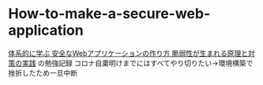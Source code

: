 # How-to-make-a-secure-web-application
[体系的に学ぶ 安全なWebアプリケーションの作り方 脆弱性が生まれる原理と対策の実践](https://www.amazon.co.jp/%E4%BD%93%E7%B3%BB%E7%9A%84%E3%81%AB%E5%AD%A6%E3%81%B6-%E5%AE%89%E5%85%A8%E3%81%AAWeb%E3%82%A2%E3%83%97%E3%83%AA%E3%82%B1%E3%83%BC%E3%82%B7%E3%83%A7%E3%83%B3%E3%81%AE%E4%BD%9C%E3%82%8A%E6%96%B9-%E8%84%86%E5%BC%B1%E6%80%A7%E3%81%8C%E7%94%9F%E3%81%BE%E3%82%8C%E3%82%8B%E5%8E%9F%E7%90%86%E3%81%A8%E5%AF%BE%E7%AD%96%E3%81%AE%E5%AE%9F%E8%B7%B5-%E5%BE%B3%E4%B8%B8-%E6%B5%A9/dp/4797361190/ref=pd_lpo_14_t_0/355-5459764-7891769?_encoding=UTF8&pd_rd_i=4797361190&pd_rd_r=d570cf36-69c4-4e56-817d-34c6b1a218b5&pd_rd_w=XGEn3&pd_rd_wg=rcYV9&pf_rd_p=4b55d259-ebf0-4306-905a-7762d1b93740&pf_rd_r=9GYWA30HM9HF3VX2A403&psc=1&refRID=9GYWA30HM9HF3VX2A403)
の勉強記録
コロナ自粛明けまでにはすべてやり切りたい→環境構築で挫折したため一旦中断
